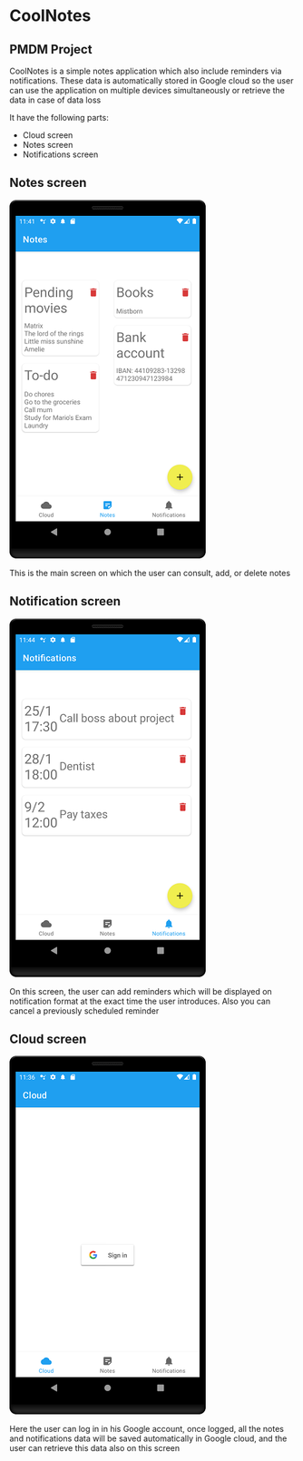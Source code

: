 # CoolNotes
## PMDM Project

CoolNotes is a simple notes application which also include reminders via notifications. These data is automatically stored in Google cloud so the user can use the application on multiple devices simultaneously or retrieve the data in case of data loss

It have the following parts:
* Cloud screen
* Notes screen
* Notifications screen

## Notes screen

![Notes screen](./ReadmeImages/Screenshot_Notes.png)

This is the main screen on which the user can consult, add, or delete notes

## Notification screen

![Notifications screen](./ReadmeImages/Screenshot_Reminders.png)

On this screen, the user can add reminders which will be displayed on notification format at the exact time the user introduces. Also you can cancel a previously scheduled reminder

## Cloud screen

![Cloud screen](./ReadmeImages/Screenshot_SignIn.png)

Here the user can log in in his Google account, once logged, all the notes and notifications data will be saved automatically in Google cloud, and the user can retrieve this data also on this screen
